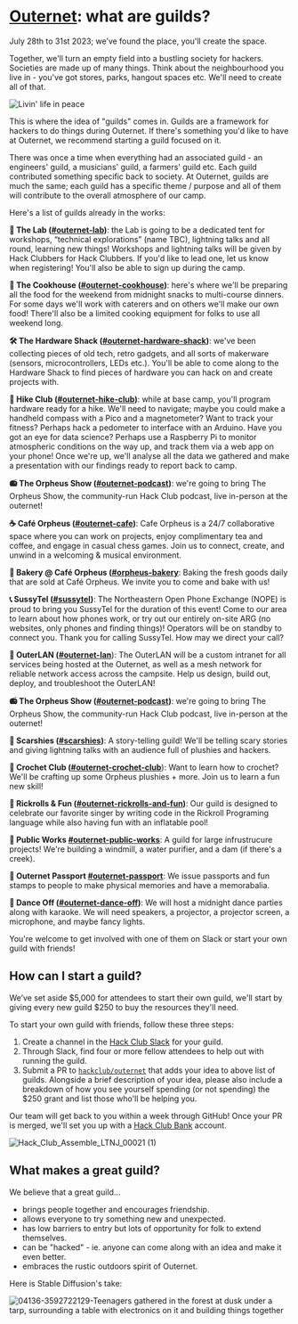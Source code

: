 
# [Outernet](https://outernet.hackclub.com): what are guilds?

July 28th to 31st 2023; we’ve found the place, you'll create the space. 

Together, we'll turn an empty field into a bustling society for hackers. Societies are made up of many things. Think about the neighbourhood you live in - you've got stores, parks, hangout spaces etc. We'll need to create all of that. 

![Livin' life in peace](https://github.com/hackclub/outernet/assets/39828164/195776fb-b447-4325-b2ca-44f890e7080f)

This is where the idea of "guilds" comes in. Guilds are a framework for hackers to do things during Outernet. If there's something you'd like to have at Outernet, we recommend starting a guild focused on it.

There was once a time when everything had an associated guild - an engineers' guild, a musicians' guild, a farmers' guild etc. Each guild contributed something specific back to society. At Outernet, guilds are much the same; each guild has a specific theme / purpose and all of them will contribute to the overall atmosphere of our camp.

Here's a list of guilds already in the works:

**🔬 The Lab ([#outernet-lab](https://hackclub.slack.com/archives/C057ZQL8XKL))**: the Lab is going to be a dedicated tent for workshops, “technical explorations” (name TBC), lightning talks and all round, learning new things! Workshops and lightning talks will be given by Hack Clubbers for Hack Clubbers. If you'd like to lead one, let us know when registering! You'll also be able to sign up during the camp.

**🍳 The Cookhouse ([#outernet-cookhouse](https://hackclub.slack.com/archives/C057ZLQTV43))**: here's where we'll be preparing all the food for the weekend from midnight snacks to multi-course dinners. For some days we'll work with caterers and on others we'll make our own food! There'll also be a limited cooking equipment for folks to use all weekend long.

**🛠️ The Hardware Shack ([#outernet-hardware-shack](https://hackclub.slack.com/archives/C057WS8DGJH))**: we've been collecting pieces of old tech, retro gadgets, and all sorts of makerware (sensors, microcontrollers, LEDs etc.). You'll be able to come along to the Hardware Shack to find pieces of hardware you can hack on and create projects with.

**🥾 Hike Club ([#outernet-hike-club](https://hackclub.slack.com/archives/C058JR94NJZ))**: while at base camp, you'll program hardware ready for a hike. We'll need to navigate; maybe you could make a handheld compass with a Pico and a magnetometer? Want to track your fitness? Perhaps hack a pedometer to interface with an Arduino. Have you got an eye for data science? Perhaps use a Raspberry Pi to monitor atmospheric conditions on the way up, and track them via a web app on your phone! Once we're up, we'll analyse all the data we gathered and make a presentation with our findings ready to report back to camp.
<!-- (Raspberry Pi Pico x3=$12, [Tiny OLED](https://www.adafruit.com/product/938)x3=$60, [Magnetometer](https://www.adafruit.com/product/5579)x2=$12, [Accelerometer](https://www.adafruit.com/product/4438)x3=$36, Pi Zero W x1=$15, [Pulse Sensor](https://www.adafruit.com/product/1093)x2=$50, [Altitude/Temperature](https://www.adafruit.com/product/1893)x3=$30, [ESP32-S3 Feather](https://www.adafruit.com/product/5477)x2=$35) -->

**📻 The Orpheus Show ([#outernet-podcast](https://hackclub.slack.com/archives/C058PP60PFU))**: we're going to bring The Orpheus Show, the community-run Hack Club podcast, live in-person at the outernet!

**☕ Café Orpheus ([#outernet-cafe](https://hackclub.slack.com/archives/C058MNEP9MZ))**: Cafe Orpheus is a 24/7 collaborative space where you can work on projects, enjoy complimentary tea and coffee, and engage in casual chess games. Join us to connect, create, and unwind in a welcoming & musical environment.

**🥖 Bakery @ Café Orpheus ([#orpheus-bakery](https://hackclub.slack.com/archives/C059DQ4EPNU)**: Baking the fresh goods daily that are sold at Café Orpheus. We invite you to come and bake with us!

**📞 SussyTel ([#sussytel](https://hackclub.slack.com/archives/C058NM4HZCJ))**: The Northeastern Open Phone Exchange (NOPE) is proud to bring you SussyTel for the duration of this event! Come to our area to learn about how phones work, or try out our entirely on-site ARG (no websites, only phones and finding things)! Operators will be on standby to connect you. Thank you for calling SussyTel. How may we direct your call?

**📶 OuterLAN ([#outernet-lan](https://hackclub.slack.com/archives/C058H62CP9C)**): The OuterLAN will be a custom intranet for all services being hosted at the Outernet, as well as a mesh network for reliable network access across the campsite. Help us design, build out, deploy, and troubleshoot the OuterLAN!

**📻 The Orpheus Show ([#outernet-podcast](https://hackclub.slack.com/archives/C058PP60PFU))**: we're going to bring The Orpheus Show, the community-run Hack Club podcast, live in-person at the outernet!

**👻 Scarshies ([#scarshies](https://hackclub.slack.com/archives/C05AZ0XCWNQ))**: A story-telling guild! We'll be telling scary stories and giving lightning talks with an audience full of plushies and hackers.

**🧶 Crochet Club ([#outernet-crochet-club](https://hackclub.slack.com/archives/C05B43X7TB8)**): Want to learn how to crochet? We'll be crafting up some Orpheus plushies + more. Join us to learn a fun new skill!

**🎵 Rickrolls & Fun ([#outernet-rickrolls-and-fun](https://hackclub.slack.com/archives/C059DERT540))**: Our guild is designed to celebrate our favorite singer by writing code in the Rickroll Programing language while also having fun with an inflatable pool!

**🔨 Public Works [#outernet-public-works](https://hackclub.slack.com/archives/C058KCCBQJH)**: A guild for large infrustrucure projects! We're building a windmill, a water purifier, and a dam (if there's a creek).

**🎫 Outernet Passport [#outernet-passport](https://hackclub.slack.com/archives/C05934V41G9)**: We issue passports and fun stamps to people to make physical memories and have a memorabalia.


**:man_dancing: Dance Off ([#outernet-dance-off](https://hackclub.slack.com/archives/C0594PHJ3PT))**: We will host a midnight dance parties along with karaoke. We will need speakers, a projector, a projector screen, a microphone, and maybe fancy lights.

You're welcome to get involved with one of them on Slack or start your own guild with friends!

## How can I start a guild?

We’ve set aside $5,000 for attendees to start their own guild, we'll start by giving every new guild $250 to buy the resources they'll need.

To start your own guild with friends, follow these three steps:

1. Create a channel in the [Hack Club Slack](https://hackclub.com/slack) for your guild.
2. Through Slack, find four or more fellow attendees to help out with running the guild.
3. Submit a PR to [`hackclub/outernet`](https://github.com/hackclub/outernet/) that adds your idea to above list of guilds. Alongside a brief description of your idea, please also include a breakdown of how you see yourself spending (or not spending) the $250 grant and list those who'll be helping you.

Our team will get back to you within a week through GitHub! Once your PR is merged, we'll set you up with a [Hack Club Bank](https://hackclub.com/bank) account.

![Hack_Club_Assemble_LTNJ_00021 (1)](https://github.com/hackclub/outernet/assets/39828164/b4f8170d-0d9c-4eaf-bdee-c590fc2a6626)

## What makes a great guild?

We believe that a great guild... 

* brings people together and encourages friendship.
* allows everyone to try something new and unexpected.
* has low barriers to entry but lots of opportunity for folk to extend themselves.
* can be "hacked" - ie. anyone can come along with an idea and make it even better.
* embraces the rustic outdoors spirit of Outernet.

Here is Stable Diffusion's take:

![04136-3592722129-Teenagers gathered in the forest at dusk under a tarp, surrounding a table with electronics on it and building things together](https://github.com/hackclub/outernet/assets/39828164/3b891fe8-6100-4a3c-9c42-f2368c5f5687)

